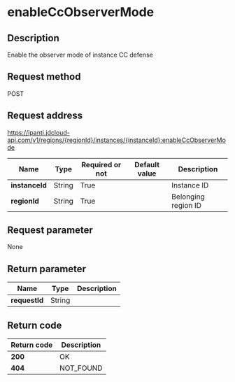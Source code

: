 # enableCcObserverMode


## Description
Enable the observer mode of instance CC defense

## Request method
POST

## Request address
https://ipanti.jdcloud-api.com/v1/regions/{regionId}/instances/{instanceId}:enableCcObserverMode

|Name|Type|Required or not|Default value|Description|
|---|---|---|---|---|
|**instanceId**|String|True||Instance ID|
|**regionId**|String|True||Belonging region ID|

## Request parameter
None


## Return parameter
|Name|Type|Description|
|---|---|---|
|**requestId**|String||



## Return code
|Return code|Description|
|---|---|
|**200**|OK|
|**404**|NOT_FOUND|
